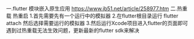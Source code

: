 一.flutter 模块嵌入原生应用
https://www.jb51.net/article/258977.htm
二.热重载 热重启
1.首先需要先有一个运行中的模拟器
2.在flutter根目录运行 flutter attach 然后选择需要运行的模拟器
3.然后运行Xcode项目进入flutter的页面即可
遇到过热重载无法生效问题，更新最新的flutter sdk来解决

